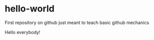 # hello-world
First repository on github just meant to teach basic github mechanics

Hello everybody!

